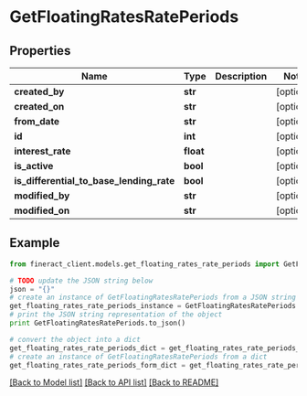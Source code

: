 # GetFloatingRatesRatePeriods


## Properties

Name | Type | Description | Notes
------------ | ------------- | ------------- | -------------
**created_by** | **str** |  | [optional] 
**created_on** | **str** |  | [optional] 
**from_date** | **str** |  | [optional] 
**id** | **int** |  | [optional] 
**interest_rate** | **float** |  | [optional] 
**is_active** | **bool** |  | [optional] 
**is_differential_to_base_lending_rate** | **bool** |  | [optional] 
**modified_by** | **str** |  | [optional] 
**modified_on** | **str** |  | [optional] 

## Example

```python
from fineract_client.models.get_floating_rates_rate_periods import GetFloatingRatesRatePeriods

# TODO update the JSON string below
json = "{}"
# create an instance of GetFloatingRatesRatePeriods from a JSON string
get_floating_rates_rate_periods_instance = GetFloatingRatesRatePeriods.from_json(json)
# print the JSON string representation of the object
print GetFloatingRatesRatePeriods.to_json()

# convert the object into a dict
get_floating_rates_rate_periods_dict = get_floating_rates_rate_periods_instance.to_dict()
# create an instance of GetFloatingRatesRatePeriods from a dict
get_floating_rates_rate_periods_form_dict = get_floating_rates_rate_periods.from_dict(get_floating_rates_rate_periods_dict)
```
[[Back to Model list]](../README.md#documentation-for-models) [[Back to API list]](../README.md#documentation-for-api-endpoints) [[Back to README]](../README.md)


